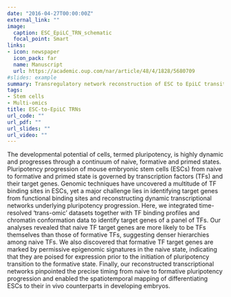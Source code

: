 ```yaml
---
date: "2016-04-27T00:00:00Z"
external_link: ""
image:
  caption: ESC_EpiLC_TRN_schematic
  focal_point: Smart
links:
- icon: newspaper
  icon_pack: far
  name: Manuscript
  url: https://academic.oup.com/nar/article/48/4/1828/5680709
#slides: example
summary: Transregulatory network reconstruction of ESC to EpiLC transition
tags:
- Stem cells
- Multi-omics
title: ESC-to-EpiLC TRNs
url_code: ""
url_pdf: ""
url_slides: ""
url_video: ""
---
```


The developmental potential of cells, termed pluripotency, is highly dynamic and progresses through a continuum of naive, formative and primed states. Pluripotency progression of mouse embryonic stem cells (ESCs) from naive to formative and primed state is governed by transcription factors (TFs) and their target genes. Genomic techniques have uncovered a multitude of TF binding sites in ESCs, yet a major challenge lies in identifying target genes from functional binding sites and reconstructing dynamic transcriptional networks underlying pluripotency progression. Here, we integrated time-resolved ‘trans-omic’ datasets together with TF binding profiles and chromatin conformation data to identify target genes of a panel of TFs. Our analyses revealed that naive TF target genes are more likely to be TFs themselves than those of formative TFs, suggesting denser hierarchies among naive TFs. We also discovered that formative TF target genes are marked by permissive epigenomic signatures in the naive state, indicating that they are poised for expression prior to the initiation of pluripotency transition to the formative state. Finally, our reconstructed transcriptional networks pinpointed the precise timing from naive to formative pluripotency progression and enabled the spatiotemporal mapping of differentiating ESCs to their in vivo counterparts in developing embryos.
